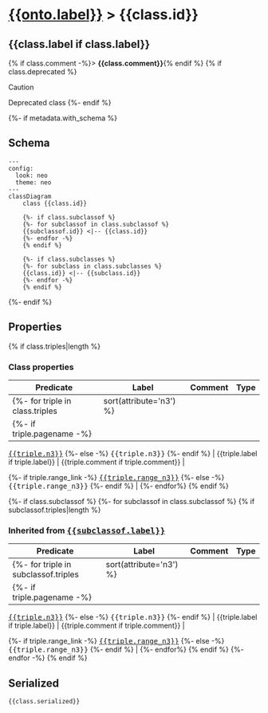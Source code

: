 # [{{onto.label}}](../homepage.md) > {{class.id}}

## {{class.label if class.label}}

{% if class.comment -%}> **{{class.comment}}**{% endif %}
{% if class.deprecated %}
> [!CAUTION]
> Deprecated class
{%- endif %}

{%- if metadata.with_schema %}

## Schema

```mermaid
---
config:
  look: neo
  theme: neo
---
classDiagram
    class {{class.id}}
    
    {%- if class.subclassof %}
    {%- for subclassof in class.subclassof %}
    {{subclassof.id}} <|-- {{class.id}}
    {%- endfor -%}
    {% endif %}
    
    {%- if class.subclasses %}
    {%- for subclass in class.subclasses %}
    {{class.id}} <|-- {{subclass.id}}
    {%- endfor -%}
    {% endif %}
```
{%- endif %}

## Properties
{% if class.triples|length %}
### Class properties
| Predicate | Label | Comment | Type |
| -------------------------------- | -------------------------------- | ------------------------------------ | ---- |
| {%- for triple in class.triples | sort(attribute='n3') %} |
| {%- if triple.pagename -%}
<kbd>[{{triple.n3}}](../{{triple.pagename}})</kbd>
{%- else -%}
<kbd>{{triple.n3}}</kbd>
{%- endif %} | {{triple.label if triple.label}} | {{triple.comment if triple.comment}} |

{%- if triple.range_link -%}
<kbd>[{{triple.range_n3}}]({{triple.range_link}})</kbd>
{%- else -%}
<kbd>{{triple.range_n3}}</kbd>
{%- endif %} |
{%- endfor%}
{% endif %}

{%- if class.subclassof %}
{%- for subclassof in class.subclassof %}
  {% if subclassof.triples|length %}
### Inherited from <kbd>[**{{subclassof.label}}**](../{{subclassof.pagename}}.md)</kbd>
| Predicate | Label | Comment | Type |
| -------------------------------- | -------------------------------- | ------------------------------------ | ---- |
| {%- for triple in subclassof.triples | sort(attribute='n3') %} |
| {%- if triple.pagename -%}
<kbd>[{{triple.n3}}](../{{triple.pagename}})</kbd>
{%- else -%}
<kbd>{{triple.n3}}</kbd>
{%- endif %} | {{triple.label if triple.label}} | {{triple.comment if triple.comment}} |

{%- if triple.range_link -%}
<kbd>[{{triple.range_n3}}]({{triple.range_link}})</kbd>
{%- else -%}
<kbd>{{triple.range_n3}}</kbd>
{%- endif %} |
{%- endfor%}
{% endif %}
{%- endfor -%}
{% endif %}


## Serialized

```ttl
{{class.serialized}}
```
